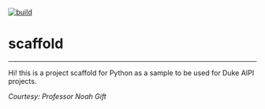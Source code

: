 [![build](https://github.com/shyamal-anadkat/scaffold/actions/workflows/main.yml/badge.svg)](https://github.com/shyamal-anadkat/scaffold/actions/workflows/main.yml)

# scaffold

---
Hi! this is a project scaffold for Python as a sample to be used for Duke AIPI projects. 

_Courtesy: Professor Noah Gift_



